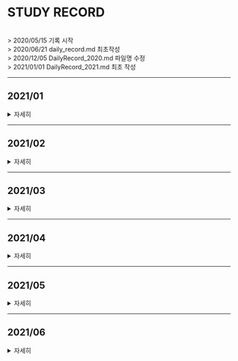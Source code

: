 # STUDY RECORD
<br>
> 2020/05/15 기록 시작<br>
> 2020/06/21 daily_record.md 최초작성<br>
> 2020/12/05 DailyRecord_2020.md 파일명 수정<br>
> 2021/01/01 DailyRecord_2021.md 최초 작성
<br>

***
## 2021/01
<details value="보기">
<summary>자세히</summary>
<div markdown="1">

|날짜|내용|분류|설명|
|----:|:----|:----|:----|
|21/01/01|BOJ 10162|기초|-|
|21/01/02|BOJ 2845|기초|-|
|21/01/03|BOJ 10214|기초|-|
||BOJ 2774|기초||
|21/01/04|BOJ 3003|기초|-| 
||BOJ 12713|브루트포스|-|
|21/01/05|BOJ 5586|기초|-|
|21/01/06|BOJ 9610|기초|-|
||BOJ 18133|SCC|-|
|21/01/07|BOJ 10988|기초|-|
||BOJ 11931|기초|-|
||BOJ 2578|브루트포스|-|
||BOJ 2399|기초|-|
||BOJ 11656|문자열|-|
|21/01/08|BOJ 11004|기초|-|
||BOJ 7453|이분탐색|-|
||~~BOJ 11097~~|SCC|*(~ing)*|
|21/01/09|BOJ 10867|정렬|-|
||~~BOJ 11097~~|SCC|*(~ing)*|
|21/01/10|**[⭐]BOJ 11097**|SCC||
||BOJ 2789|문자열|-|
|21/01/11|BOJ 5524|기초|-|
||BOJ 10768 기초|-|
||BOJ 10801 기초|-|
||BOJ 3059 기초|-|
|21/01/12|[⭐] BOJ 3648</span>|2-SAT|-|
||~~[⭐]BOJ 3747~~|2-SAT|(~ing)|
|21/01/13|**[⭐]BOJ 3747**|2-SAT|-|
|21/01/14|BOJ 12760|기초|-|
|21/01/15|BOJ 4470|기초|-|
|21/01/16|BOJ 4084|기초|-|
||**[⭐]BOJ 1217**|2-SAT|-|
|21/01/17|BOJ 10173|문자열|-| 
||BOJ 5598|문자열|-| 
||BOJ 2857|문자열|-| 
||BOJ 14503|시뮬레이션|-|
|21/01/18|BOJ 1271|기초|-|
||BOJ 16398|MST|-|
||BOJ 10423|MST|-|
||BOJ 2338|기초|-|
||BOJ 14645|기초|-|
||BOJ 6749|기초|-| 
||BOJ 14652|기초|-| 
||BOJ 15727|기초|-| 
|21/01/19|BOJ 14938|플로이드-워셜|-|
||BOJ 1748|기초|-|
|21/01/20|BOJ 1446|다익스트라|-|
|21/01/21|BOJ 4493|구현|-|
|21/01/22|BOJ 18223|다익스트라|-|
|21/01/23|BOJ 18352|다익스트라|-| 
||BOJ 13424|다익스트라|-|
|21/01/24|BOJ 15641|이분탐색|-|
||BOJ 1072|파라메트릭 탐색|-|
|21/01/25|BOJ 2110|파라메트릭 탐색|-|
|21/01/26|BOJ 2343|파라메트릭 탐색|-|
||BOJ 2776|해싱|-|
||BOJ 5972|다익스트라|-|
|21/01/27|BOJ 11382|기초|-|
|21/01/28|BOJ 15890|기초|-|
||BOJ 11966|날먹|-| 
|21/01/29|BOJ 3079|이분탐색|-| 
||BOJ 1786|KMP|-| 
|21/01/30|BOJ 6236|이분탐색|-|
|21/01/31|BOJ 4354|KMP|-|
||BOJ 1305|KMP|-|
||BOJ 16916|KMP|-|

</div>
</details>

---

## 2021/02
<details value="보기">
<summary>자세히</summary>
<div markdown="1">

|날짜|내용|분류|설명|
|----:|:----|:----|:----|
|21/02/01|BOJ 1701|KMP|-|
||BOJ 16172|KMP|-|
||~~BOJ 7575~~|KMP|(~ing)|
|21/02/02|**[⭐]BOJ 13506**|KMP|-|
|21/02/03|BOJ 15962|날먹|-|
||~~BOJ 2470~~|이분탐색|(~ing)|
|21/02/04|BOJ 2470|투 포인터, 이분탐색|-|
||BOJ 2467|투 포인터, 이분탐색|-|
||BOJ 1074|분할정복|-|
||BOJ 9253|문자열|-|
||**[⭐] BOJ 11585**|KMP, 문자열|-|
|21/02/05|BOJ 13418|MST|-|
|21/02/06|BOJ 3682|SCC|-|
|21/02/07|BOJ 14950|MST|-|
||BOJ 13905|MST|-|
|21/02/08|BOJ 16202|MST|-|
|21/02/09|BOJ 1297|수학|-| 
||BOJ 1865|벨만-포드|-|
|21/02/10|BOJ 4299|기초|🤒|
|21/02/11|BOJ 15680|기초|🤒|
|21/02/12|BOJ 10101|기초|🤧🤒|
|21/02/13|BOJ 16394|기초|🤒🤧🤒|
|21/02/14|**[⭐] BOJ 1219**|벨만-포드|-|
|21/02/15|BOJ 2638 BFS|시뮬레이션|-|
||BOJ 1038|백트래킹|-|
|21/02/16|BOJ 19944|구현|-|
|21/02/17|BOJ 10179|구현|-|
|21/02/18|BOJ 1342|완전탐색|-| 
|21/02/19|BOJ 15733|기초|-|
||~~[⭐] BOJ 9376~~|BFS|(~ing)|
||블로그|-|**벨만포드 포스팅 (1/3)**|
|21/02/20|~~[⭐] BOJ 9376~~|BFS|(~ing)|
||블로그|-|**벨만포드 포스팅 (2/3)**|
|21/02/21|**[⭐] BOJ 9376**|BFS|📃풀이 포스팅 작성|
||BOJ 2263|트리|-|
|21/02/22|BOJ 15894|기초|-|
||BOJ 1918|스택, 수식트리|풀이 포스팅 작성📃|
|21/02/23|BOJ 4305|SCC|📕풀이 포스팅|
||BOJ 1043|서로소 집합|풀이 포스팅 📗|
||BOJ 9625|DP|-|
|21/02/24|BOJ 9251|DP, LCS| 🔍복습🔍 |
||BOJ 9252|DP, LCS|-|
|21/02/25|BOJ 16953|그리디, 백트래킹|-|
||BOJ 2448|재귀|-|
|21/02/26|BOJ 5639|재귀, 자료구조|-|
||**[⭐]BOJ 11266**|DFS, 단절점| ⛏개념과 코드를 익히자⛏ |
|21/02/27|**[⭐]BOJ 11400**|DFS, 단절선| ⛏개념과 코드를 익히자⛏ |
|21/02/28|**[⭐]BOJ 2104**|세그먼트 트리, 분할정복| ⌛⏳시간 지나면 또 풀어보자.. |
||BOJ 14438|세그먼트 트리|구현 연습 필요!🏃‍|
||BOJ 14427|세그먼트 트리|구현 연습 필요!!🏃‍|
</div>
</details>

---

## 2021/03

<details value="보기">
<summary>자세히</summary>
<div markdown="1">

|날짜|내용|분류|비고|
|----:|:----|:----|:----|
|21/03/01|BOJ 11779|다익스트라, BFS 스패닝트리| 블로그 풀이 포스팅🖼 |
|21/03/02|**[⭐]BOJ 10999**|세그먼트 트리, Lazy Propagation| 어렵네..😂 / 구현 연습하기👊 |
||BOJ 14428|세그먼트 트리| - |
||BOJ 18436|세그먼트 트리| 블로그 풀이 포스팅🖋 |
|21/03/03|**[⭐]BOJ 16975**|세그먼트 트리, Lazy Propagation| 구현 연습하자 |
||~~*BOJ 1395(~ing)*~~|세그먼트 트리, Lazy Propagation| - |
|21/03/04|**BOJ 1395**|세그먼트 트리, Lazy Propagation| - |
|21/03/05|*BOJ 2934(~ing)*|세그먼트 트리, Lazy Propagation| - |
||**[⭐]BOJ 14245**|세그먼트 트리, Lazy Propagation| 다시 풀어보자 |
||**[⭐]BOJ 12844**|세그먼트 트리, Lazy Propagation| 이것도 다시..  |
|21/03/06| 알고리즘 이론 | 최소 공통 조상 (LCA, Least Common Ancestor) **(20%)** | 노션에 정리 / ~~롤리롤리롤린🎧~~ |
||BOJ 1306| 세그먼트 트리, 슬라이딩 윈도우 | - |
|21/03/07|BOJ 15802| 기초 | - |
||BOJ 12852| BFS | 풀이 포스팅 작성 👨‍💻 |
|21/03/08| 알고리즘 이론 | 최소 공통 조상 (LCA, Least Common Ancestor) **(40%)** | - |
||**[⭐]BOJ 11438**| 최소 공통 조상 (LCA) | 코드에 익숙해지기 |
|21/03/09|BOJ 11437| 최소 공통 조상 (LCA) | - |
||**[⭐]BOJ 1761**| 최소 공통 조상 (LCA) | 🎨풀이 포스팅 |
|21/03/10|***[⭐]BOJ 3176(~ing)***| 최소 공통 조상 (LCA) | 어렵네😫 |
|21/03/11|(re)BOJ 11438| 최소 공통 조상 (LCA) | 구현 연습, 😵집중이 안된다 |
|21/03/12| 알고리즘 이론 | NP/P 개념 복습, TSP | - |
||~~*BOJ 2098(~ing)*~~| DP, 비트 마스크 | DP를 활용한 TSP 문제 |
|21/03/13|BOJ 2098| DP, 비트 마스크 | 😶블로그 풀이 포스팅 |
||BOJ 1562| DP, 비트 마스크 | - |
||~~*BOJ 1194(~ing)*~~| BFS, 비트 마스크 | - |
|21/03/14|**[⭐]BOJ 1194**| BFS, 비트 마스크 | 😅많이 어렵다, 🤹‍♀️풀이 포스팅 |
|21/03/15|BOJ 4991| BFS, 비트 마스크 | 블로그 풀이 포스팅🙄 |
||BOJ 9328| BFS | - |
|21/03/16| 알고리즘 이론 | 볼록 껍질 (Convex Hull) | 노션에 정리✍ |
||BOJ 17244| BFS, 비트 마스크 | - |
|21/03/17| 알고리즘 이론 | 볼록 껍질 (Convex Hull) | ✍노션에 정리 |
||**BOJ 1708**| 볼록 껍질 (Convex Hull) | 개념 익히기🧐 |
||~~*BOJ 14868(~ing)*~~| 서로소 집합 (Disjoint Set), BFS | 차근차근 풀어보자 |
|21/03/18|~~*BOJ 14868(~ing)*~~| 서로소 집합 (Disjoint Set), BFS | 😡맞😡왜😡틀😡 |
|21/03/19|**BOJ 14868**| 서로소 집합 (Disjoint Set), BFS | 머쓱😅, 풀이 포스팅🙌 |
|| 알고리즘 이론 | 오프라인 쿼리(Offline Query) *(조금)* | - |
||**BOJ 13306**| 오프라인 쿼리(Offline Query) & 서로소 집합 | - |
|21/03/20|**BOJ 3197**| 서로소 집합 (Disjoint Set), BFS | 블로그 풀이 포스팅😙, 영화🎞 |
|21/03/21|BOJ 17398| 서로소 집합 (Disjoint Set) | 풀이 포스팅👓 |
|21/03/22| 알고리즘 이론 | 비트 마스킹 | 노션에 정리🎓 |
|| BOJ 9938 | 서로소 집합 (Disjoint Set) | 💌블로그 풀이 |
|21/03/23|*BOJ 3830 (~ing)*| 서로소 집합 (Disjoint Set) | - |
||*BOJ 2169 (~ing)*| 동적 계획법 (Dynamic Programming) | - |
|21/03/24|BOJ 2169| 동적 계획법 (Dynamic Programming) | - |
||**[⭐]BOJ 3830**| 서로소 집합 (Disjoint Set) | 어..렵.. |
|21/03/25| 알고리즘 이론 | 동적 계획법 (Dynamic Programming) | 🎒 **0-1 Knapsack 문제** 복습 및 노션에 정리 |
||BOJ 7579| 동적 계획법 (Dynamic Programming) | 0-1 Knapsack |
|21/03/26|BOJ 2629| 동적 계획법 (Dynamic Programming) | 0-1 Knapsack 문제, 블로그 풀이 📖 |
|21/03/27|소켓 프로그래밍| 소켓 통신 기본, Winsock2  | 노션에 정리🖋 |
|21/03/28|BOJ 17845| 동적 계획법 (Dynamic Programming) | 0-1 Knapsack🎒, 풀이 포스팅🎞 |
||소켓 프로그래밍| - | 클론 코드에 설명 달기🗡 |
||시스템 프로그래밍| 멀티 스레드 (Multithread) | 🙄노션에 정리 |
|21/03/29|시스템 프로그래밍|멀티 스레드 (Multithread) |복습|
||코드 수정|Oriburger/cpp-chat| - |
|21/03/30|알고리즘 이론| 동적 계획법 (Dynamic Programming) | LIS 복습, 실제 해 도출(n^2), 블로그 포스팅 내용 추가|
||(re)BOJ 14002| 동적 계획법 (Dynamic Programming) | - |
|21/03/31|알고리즘 이론| 동적 계획법 (Dynamic Programming) | LIS 복습, 사지방 자리 놓침..; |
</div>
</details>

---

## 2021/04
<details value="보기">
<summary>자세히</summary>
<div markdown="1">

|날짜|분류|내용|비고|
|----:|:----|:----|:----|
|21/04/01|이론 공부 | 이분 탐색 (Binary Search)) | LIS 실제 경로 출력하기 (NlogN), 기존 포스팅에 내용 추가|
||**BOJ 14003**| 이분 탐색 (Binary Search) | LIS, 풀이 포스팅 😯|
||**BOJ 2568**| 이분 탐색 (Binary Search) | LIS |
|21/04/02|이론 공부 | 소켓 프로그래밍 (Socket Programming) | Winsock2에서의 멀티플렉싱 <i>~~(아주 조금)~~</i>, 노션에 정리📃 |
||||ㄴ> 어렵네😅|
|21/04/03|**BOJ 2532**| 이분 탐색 (Binary Search) | LIS(NlogN), 블로그 포스팅😶 |
|21/04/04|이론 공부| 소켓 프로그래밍 (Socket Programming) | 연습용 프로젝트 - **"cpp-chat💬"** |
|21/04/05|BOJ 1818| 이분 탐색 (Binary Search) | LIS(NlogN), 풀이 포스팅🎓 |
||**[⭐]BOJ 10651**| 이분 탐색 (Binary Search) | LIS(NlogN) |
|21/04/06|PG 추석 트래픽| 문자열, 구현 | 스파게티 코드🍝 |
||PG 뉴스 클러스터링| 문자열, 자료구조, 구현 | <i>~~풀이 포스팅 작성(~ing)~~</i>  |
|21/04/07|PG 뉴스 클러스터링| 문자열, 자료구조, 구현 | 풀이 포스팅 작성 |
||PG 프렌즈4블록| 구현 | 풀이 포스팅 작성 |
||이론 공부| TCP/IP 프로토콜 | 노션에 정리📑 |
|21/04/08|PG 비밀지도| 구현 | 블로그 포스팅 작성 |
||이론 공부| TCP/IP 프로토콜, 데이터 전송 원리 | 노션에 정리📑, 블로그 포스팅 작성 |
|21/04/09|PG 타겟넘버| DFS | 블로그 포스팅 작성 |
||이론 공부| 소켓이란? | 노션에 정리📑|
|21/04/10|이론 공부| 소켓 프로그래밍 | Winsock2 초기화/종료/에러처리, 소켓 생성/종료, 노션에 정리📃 |
|21/04/11|이론 공부| 소켓 프로그래밍 | 소켓 주소 구조체, byte ordering, 노션에 정리📃 |
||Toy Project|**cli_bubble_pop🎈**| 소켓 프로그래밍 공부 |
|21/04/12|BOJ 9576| 그리디 알고리즘 | 블로그 풀이 작성🎤 |
|21/04/13|PG K번째 수| 정렬 | 간단한 풀이 포스팅🚖 |
|21/04/14|이론 공부| 소켓 프로그래밍 | 노션에 정리😞 |
|21/04/15|Toy Project|**cli_bubble_pop🎈** | - |
||이론 공부| 소켓 프로그래밍 | TCP 서버-클라이언트 동작 원리, 노션에 정리😉 |
|21/04/16|이론 공부| 소켓 프로그래밍 | 노션에 정리 |
|21/04/17|*BOJ 1071 (~ing)*| 그리디 알고리즘 | 드디어🎈 |
|21/04/18| - | - | new 데스크톱 세팅 |
|21/04/19|PG 완주하지 못한 선수| 자료구조 | 풀이 포스팅 |
|21/04/20|BOJ 1071| 그리디 알고리즘 | 블로그 풀이😋 |
|21/04/21|PG 더 맵게| 힙 자료구조 (Heap) | - |
|21/04/22|PG 모의고사| 완전탐색 | 🚅😴 |
|21/04/23|*PG 가장 큰 수(~ing)*|정렬| - |
|21/04/24|*PG 가장 큰 수(~ing)*|정렬| 두통🤕 |
|21/04/25|PG 가장 큰 수|정렬| 블로그 풀이 |
|21/04/26|PG 체육복|그리디| 풀이 포스팅 |
|21/04/27|*PG N으로 표현(~ing)*| 동적 계획법 ||
|21/04/28|*PG N으로 표현(~ing)*| 동적 계획법 | 두통, *undo* |
|21/04/29|PG 가장 먼 노드| BFS | 풀이 포스팅 🤖 |
|21/04/30|*PG 순위(~ing)*| 그래프 | - |
</div>
</details>

---

## 2021/05
<details value="보기">
<summary>자세히</summary>
<div markdown="1">
 
|날짜|분류|내용|비고|
|----:|:----|:----|:----|
|21/05/01|*PG 순위(~ing)*|그래프 |  |
|21/05/02|PG 순위| 그래프 | 블로그 풀이 포스팅 |
|21/05/03|PG 전화번호 목록| 해시 | 풀이 포스팅 |
|21/05/04|PG 위장| 해시 |  |
|21/05/05|PG 베스트앨범|해시| 풀이 포스팅 |
|21/05/06|PG H-index|정렬| 풀이 포스팅✍ |
|21/05/07|PG 소수 찾기|완전 탐색| 블로그 풀이🎭 |
|21/05/08|PG 카페트|완전 탐색| 풀이 포스팅🏝 |
|21/05/09|PG 기능개발| 큐 | 풀이🧵 |
||이론 공부|컴퓨터&CPU 구조, UNICODE 등| 📖뇌를 자극하는 윈도우 시스템 프로그래밍 📖 |
|21/05/10|PG 프린터| 큐 | 블로그 풀이 포스팅🎨 |
||이론 공부|64비트, Polymorphic 자료형 등|-|
|21/05/11|~~*PG 다리를 지나는 트럭*~~|큐| 몹시 더러운 코드.. 내일 수정하자 |
||이론 공부|레지스터 기본, 메모리 접근 방식||
|21/05/12|PG 다리를 지나는 트럭|큐|코드 수정, 블로그 풀이 포스팅🔨|
||이론 공부|공부 내용 노션에 정리🔳, c++ wstring ||
|21/05/13|이론 공부|노션에 마저 정리🔨, 프로세스🥽| |
|21/05/14|PG 단어 변환|BFS|블로그 풀이 포스팅|
|21/05/15|이론 공부|컨텍스트 스위칭, 프로세스의 생성, 커널 오브젝트의 기본 등 ||
|21/05/16|이론 공부|커널 오브젝트||
|21/05/17|이론 공부|윈도우 프로그래밍| *p.201의 cmd 프로젝트.. (~ing)* |
|21/05/18|이론 공부|윈도우 프로그래밍| *p.201의 cmd 프로젝트.. (~ing)* |
||PG 큰 수 만들기| 그리디 | 블로그 풀이 포스팅🕹 |
|21/05/19|Toy Project|**cli_bubble_pop🎈** |  |
|21/05/20|*BOJ 19236(~ing)*|백트래킹, 시뮬레이션| 나의 구현력 => 처참🤦‍♂️ |
|21/05/21|BOJ 19236|백트래킹, 시뮬레이션| 블로그 포스팅 |
||이론 공부|공부 내용 노션에 정리🧐|p.129 - p.147|
|21/05/22|이론 공부|공부 내용 노션에 마저 정리🍖|5장 마무리 + 6장. |
||Toy Project|**cli_bubble_pop🎈** |  |
|21/05/23|PG 구명보트|그리디| 블로그 풀이 포스팅🤴 |
||Toy Project|**cli_bubble_pop🎈** |  |
|21/05/24|이론 공부|윈도우 프로그래밍|프로세스간 통신(IPC)|
|21/05/25|이론 공부|윈도우 프로그래밍|IPC와 핸들테이블🥱|
|21/05/26|PG 입국심사|이분 탐색|블로그 풀이 포스팅🪂|
|21/05/27|이론 공부|윈도우 프로그래밍|IPC - 파이프 (조금)|
|21/05/28|이론 공부|윈도우 프로그래밍|노션에 정리 (IPC - 메일슬롯)|
|21/05/29|이론 공부|윈도우 프로그래밍|노션에 정리 (~핸들테이블), 왜캐 많아..|
|21/05/30|이론 공부|윈도우 프로그래밍|노션에 마저 정리.. (~파이프 이전)|
| |PG 이중 우선순위 큐|자료구조|블로그 풀이 포스팅🧵|
| |PG 조이스틱|그리디| 블로그 풀이 포스팅 🎢|
|21/05/31|이론 공부|윈도우 프로그래밍|파이프 조금.. (노잼🤦‍♂️)|
</div>
</details>

---

## 2021/06
<details value="보기">
<summary>자세히</summary>
<div markdown="1">

|날짜|분류|내용|비고|
|----:|:----|:----|:----|
|21/06/01|이론 공부|윈도우 프로그래밍| Named Pipe 🗜 |
||||*앞부분 복습(~ing)*|
|21/06/02|이론 공부|윈도우 프로그래밍| 스케쥴링 알고리즘 |
|21/06/03|PG 주식가격|완전탐색| 블로그 풀이🎨, *스택으로도 풀어보기!* |
||PG 섬 연결하기|그리디, MST| 블로그 풀이 |
|21/06/04|이론 공부|윈도우 프로그래밍| cmd 과제 (~ing) | 
|21/06/05|이론 공부|윈도우 프로그래밍| cmd 과제 (sort, 출력 리다이렉션 등) |
|21/06/06|**[⭐]BOJ 2287**| 동적계획법 | 블로그 풀이 포스팅 |
||**PG N으로 표현**| 위와 동일 문제 | - | 
||이론 공부|윈도우 프로그래밍|스택 프레임, 함수 호출규약 등|
|21/06/07|이론 공부|윈도우 프로그래밍| 노션에 정리 part.9 |
|21/06/08|이론 공부|윈도우 프로그래밍| 노션에 정리 part.10 |
||BOJ 1108|SCC, 위상정렬| 블로그 풀이 포스팅 😉 |
|21/06/09|이론 공부|윈도우 프로그래밍| 쓰레드의 이해 |
|21/06/10|PG 124 나라의 숫자| - | - |
||PG 문자열 압축|문자열, 완전탐색| 블로그 풀이🚄 |
|21/06/11|이론 공부|윈도우 프로그래밍|쓰레드의 생성과 소멸(1)|
|21/06/12|이론 공부|윈도우 프로그래밍|쓰레드의 생성과 소멸(2)|
||ㄴ>| - |노션에 정리 (~11장)|
||Toy Project|cli_bubble_pop🎈|*소켓 통신(~ing)*|
|21/06/13|Toy Project|cli_bubble_pop🎈| - |
|21/06/14|PG 오픈채팅방|문자열|블로그 풀이|
||이론 공부|윈도우 프로그래밍|*쓰레드 동기화 기법 part.1(~ing)*|
||Toy Project|cli_bubble_pop🎈|*쓰레드 동기화 적용(~ing)*|
|21/06/15|Toy Project|cli_bubble_pop🎈|~~*mutex 활용한 동기화 적용*~~|
||이론 공부|윈도우 프로그래밍|쓰레드 동기화 기법 part.1 - (임계영역 제한)|
|21/06/16|Toy Project|cli_bubble_pop🎈|버그 픽스|
|21/06/17|이론 공부|윈도우 프로그래밍|쓰레드 동기화 기법 part.2 - (이벤트 기반, 타이머 외)|
|21/06/18|PG 메뉴 리뉴얼|문자열| 블로그 풀이🍖 |
||이론 공부|윈도우 프로그래밍| 노션에 정리 part.12 |
|21/06/19|이론 공부|윈도우 프로그래밍| 노션에 정리 part.12~14 🖋 |
||BOJ 18133|SCC, 위상정렬|블로그 풀이 포스팅🏎|
|21/06/20|이론 공부|윈도우 프로그래밍|복습|
|21/06/21|PG 크레인 인형뽑기|시뮬레이션|풀이는 24일에 작성|
|21/06/22|PG 게임 맵 최단거리|BFS|-|
|21/06/23|Toy Project|cli_bubble_pop🎈|주석 추가 : **Doxygen 스타일**💬|
||이론 공부|코드 테크닉| Doxygen, 노션에 정리 |
|21/06/24|이론 공부|윈도우 프로그래밍|쓰레드풀의 개념, IPC 복습|
||PG 크레인 인형뽑기|시뮬레이션|푼 건 21일, 오늘은 풀이!|
|21/06/25|이론 공부|윈도우 프로그래밍|*Pipe 노션에 정리(~ing)*|
|21/06/26|이론 공부|윈도우 프로그래밍|*cmd 과제 (파이프)(~ing)*|
|21/06/27|BOJ 5557|동적 계획법| 블로그 풀이  |
||Toy Project|cli_bubble_pop🎈|UI 개선 외|
|21/06/28|PG 폰켓몬|기초|-|
|21/06/29|PG 카카오프렌즈 컬러링북|DFS| +) 공부 계획 수정.. / *가기싫다*|
|21/06/30|PG 스킬트리|완전탐색| 블로그 풀이 + *철새 D-1* 🦅 |

</div>
</details>

<!--

---

## 2021/07

<details>
<summary>자세히</summary>
<div markdown="1">

</div>
</details>

---

## 2021/08

<details>
<summary>자세히</summary>
<div markdown="1">

</div>
</details>

---

## 2021/10

<details>
<summary>자세히</summary>
<div markdown="1">

</div>
</details>

---

## 2021/11

<details>
<summary>자세히</summary>
<div markdown="1">

</div>
</details>

---

## 2021/12

<details>
<summary>자세히</summary>
<div markdown="1">

</div>
</details>

-->
